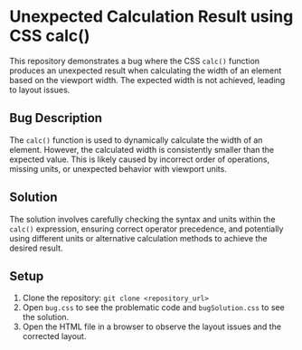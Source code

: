 # Unexpected Calculation Result using CSS calc()

This repository demonstrates a bug where the CSS `calc()` function produces an unexpected result when calculating the width of an element based on the viewport width.  The expected width is not achieved, leading to layout issues.

## Bug Description

The `calc()` function is used to dynamically calculate the width of an element. However, the calculated width is consistently smaller than the expected value. This is likely caused by incorrect order of operations, missing units, or unexpected behavior with viewport units.

## Solution

The solution involves carefully checking the syntax and units within the `calc()` expression, ensuring correct operator precedence, and potentially using different units or alternative calculation methods to achieve the desired result.

## Setup

1. Clone the repository: `git clone <repository_url>`
2. Open `bug.css` to see the problematic code and `bugSolution.css` to see the solution.
3. Open the HTML file in a browser to observe the layout issues and the corrected layout.